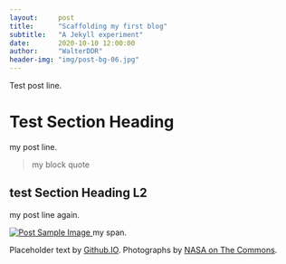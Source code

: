 ```yaml
---
layout:     post
title:      "Scaffolding my first blog"
subtitle:   "A Jekyll experiment"
date:       2020-10-10 12:00:00
author:     "WalterDDR"
header-img: "img/post-bg-06.jpg"
---
```


<p>Test post line.</p>

<h1 class="section-heading">Test Section Heading</h1>

<p>my post line.</p>

<blockquote>my block quote</blockquote>

<h2 class="section-heading">test Section Heading L2</h2>

<p>my post line again.</p>
<a href="#">
    <img src="{{ site.baseurl }}/img/post-sample-image.jpg" alt="Post Sample Image">
</a>
<span class="caption text-muted">my span.</span>

<p>Placeholder text by <a href="http://walterddr.github.io/">Github.IO</a>. Photographs by <a href="https://www.flickr.com/photos/nasacommons/">NASA on The Commons</a>.</p>
